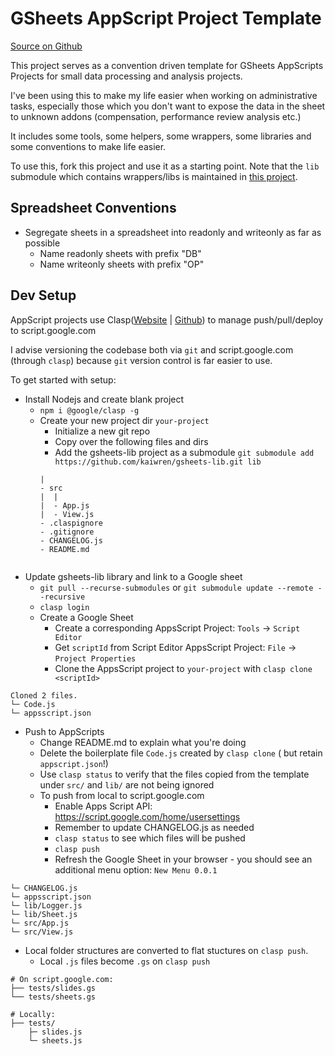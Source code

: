 # GSheets AppScript Project Template

[Source on Github](https://github.com/kaiwren/gsheets-template)

This project serves as a convention driven template for GSheets AppScripts Projects for small data processing and analysis projects.

I've been using this to make my life easier when working on administrative tasks, especially those which you don't want to expose the data in the sheet to unknown addons (compensation, performance review analysis etc.)

It includes some tools, some helpers, some wrappers, some libraries and some conventions to make life easier.

To use this, fork this project and use it as a starting point. Note that the `lib` submodule which contains wrappers/libs is maintained in [this project](https://github.com/kaiwren/gsheets-lib).

## Spreadsheet Conventions

* Segregate sheets in a spreadsheet into readonly and writeonly as far as possible 
  * Name readonly sheets with prefix "DB"
  * Name writeonly sheets with prefix "OP"

## Dev Setup

AppScript projects use Clasp([Website](https://codelabs.developers.google.com/codelabs/clasp/#0) | [Github](https://github.com/google/clasp)) to manage push/pull/deploy to script.google.com

I advise versioning the codebase both via `git` and script.google.com (through `clasp`) because `git` version control is far easier to use. 

To get started with setup:

* Install Nodejs and create blank project
  * `npm i @google/clasp -g`
  * Create your new project dir `your-project`
    * Initialize a new git repo
    * Copy over the following files and dirs
    * Add the gsheets-lib project as a submodule `git submodule add https://github.com/kaiwren/gsheets-lib.git lib`
    ```
    |
    - src
    |  |
    |  - App.js
    |  - View.js
    - .claspignore
    - .gitignore
    - CHANGELOG.js
    - README.md
  ```
  
* Update gsheets-lib library and link to a Google sheet
  * `git pull --recurse-submodules` or `git submodule update --remote --recursive`
  * `clasp login`
  * Create a Google Sheet
    * Create a corresponding AppsScript Project: `Tools` -> `Script Editor`
    * Get `scriptId` from Script Editor AppsScript Project: `File` -> `Project Properties` 
    * Clone the AppsScript project to `your-project` with `clasp clone <scriptId>`
```
Cloned 2 files.
└─ Code.js
└─ appsscript.json
```        

* Push to AppScripts
  * Change README.md to explain what you're doing
  * Delete the boilerplate file `Code.js` created by `clasp clone` ( but retain `appscript.json`!)
  * Use `clasp status` to verify that the files copied from the template under `src/` and `lib/` are not being ignored
  * To push from local to script.google.com
    * Enable Apps Script API: https://script.google.com/home/usersettings
    * Remember to update CHANGELOG.js as needed
    * `clasp status` to see which files will be pushed
    * `clasp push`
    * Refresh the Google Sheet in your browser - you should see an additional menu option: `New Menu 0.0.1`
```
└─ CHANGELOG.js
└─ appsscript.json
└─ lib/Logger.js
└─ lib/Sheet.js
└─ src/App.js
└─ src/View.js
```

* Local folder structures are converted to flat stuctures on `clasp push`.
  * Local `.js` files become `.gs` on `clasp push`

```
# On script.google.com:
├── tests/slides.gs
└── tests/sheets.gs

# Locally:
├── tests/
    ├─ slides.js
    └─ sheets.js
```
